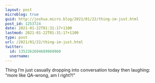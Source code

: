 ```yaml
---
layout: post
microblog: true
guid: http://joshua.micro.blog/2021/01/22/thing-im-just.html
post_id: 1253724
date: 2021-01-22T01:31:17+1100
lastmod: 2021-01-22T01:31:17+1100
type: post
url: /2021/01/22/thing-im-just.html
twitter:
  id: 1352262604689960960
  username: 
---
```

Thing I’m just casually dropping into conversation today then laughing: “more like QA-wrong, am I right?!”
